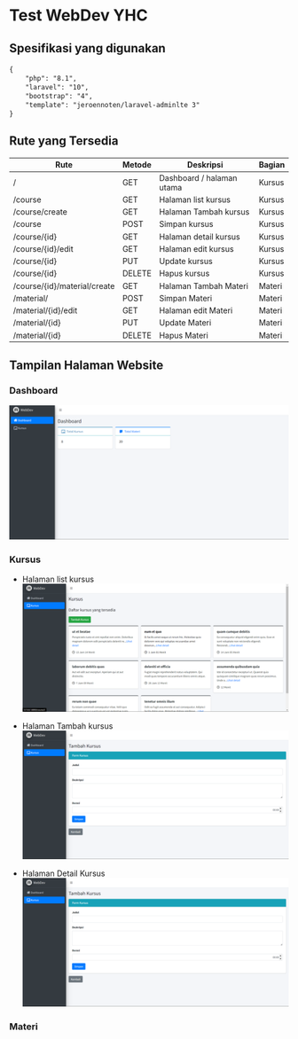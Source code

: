 # Test WebDev YHC
## Spesifikasi yang digunakan
```
{
    "php": "8.1",
    "laravel": "10",
    "bootstrap": "4",
    "template": "jeroennoten/laravel-adminlte 3"
}
```
## Rute yang Tersedia
| Rute | Metode | Deskripsi | Bagian |
| ------ | ------ | ------ | ------ |
| / | GET | Dashboard / halaman utama | Kursus |
| /course | GET | Halaman list kursus | Kursus |
| /course/create | GET | Halaman Tambah kursus | Kursus |
| /course | POST | Simpan kursus | Kursus |
| /course/{id} | GET | Halaman detail kursus | Kursus |
| /course/{id}/edit | GET | Halaman edit kursus | Kursus |
| /course/{id} | PUT | Update kursus | Kursus |
| /course/{id} | DELETE | Hapus kursus | Kursus |
| /course/{id}/material/create | GET | Halaman Tambah Materi | Materi |
| /material/ | POST | Simpan Materi | Materi |
| /material/{id}/edit | GET | Halaman edit Materi | Materi |
| /material/{id} | PUT | Update Materi | Materi |
| /material/{id} | DELETE | Hapus Materi | Materi |

## Tampilan Halaman Website
### Dashboard
![diagram env][dashboard]

[dashboard]: public/img/webdev%20dashboard.png 'Dashboard'

### Kursus
- Halaman list kursus
![diagram env][list-kursus]

[list-kursus]: public/img/webdev%20kursus.png 'List Kursus'

- Halaman Tambah kursus
![diagram env][tambah-kursus]

[tambah-kursus]: public/img/webdev%20tambah%20kursus.png 'Tambah Kursus'

- Halaman Detail Kursus
![diagram env][tambah-kursus]

[tambah-kursus]: public/img/webdev%20tambah%20kursus.png 'Tambah Kursus'

### Materi
